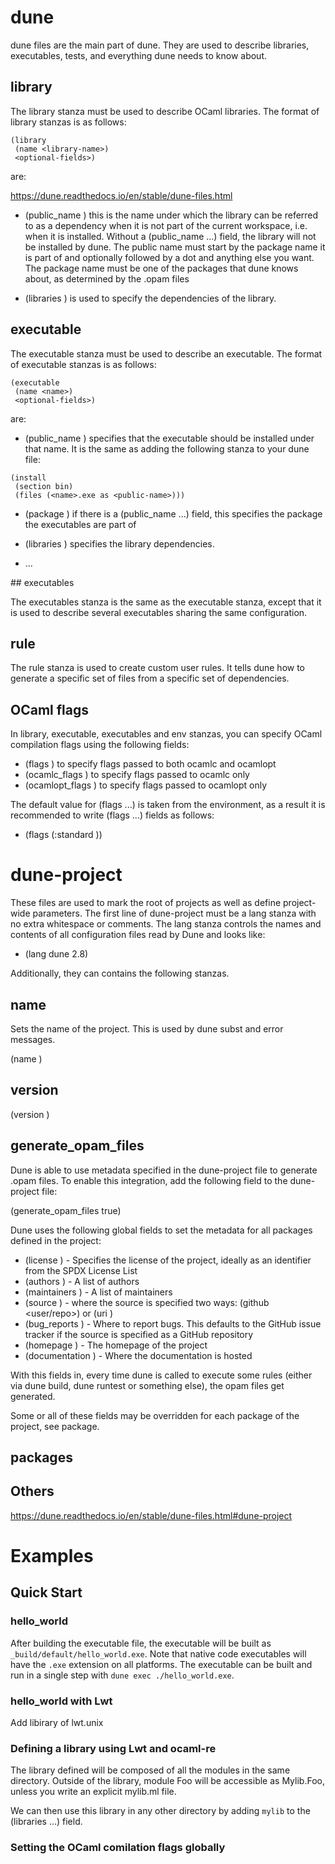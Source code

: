 # dune
dune files are the main part of dune. 
They are used to describe libraries, executables, tests, and 
everything dune needs to know about.



## library

The library stanza must be used to describe OCaml libraries. 
The format of library stanzas is as follows:

```
(library
 (name <library-name>)
 <optional-fields>)
```

<optional-fields> are:

https://dune.readthedocs.io/en/stable/dune-files.html

- (public_name <name>) 
	this is the name under which the library can be referred to as a dependency 
	when it is not part of the current workspace, i.e. when it is installed. 
	Without a (public_name ...) field, the library will not be installed by dune. 
	The public name must start by the package name it is part of and optionally 
	followed by a dot and anything else you want. The package name must be one of 
	the packages that dune knows about, as determined by the <package>.opam files

- (libraries <library-dependencies>) 
	is used to specify the dependencies of the library.

## executable

The executable stanza must be used to describe an executable. The format of executable stanzas is as follows:

```
(executable
 (name <name>)
 <optional-fields>)
```

<optional-fields> are:

- (public_name <public-name>) 
	specifies that the executable should be installed under that name. 
	It is the same as adding the following stanza to your dune file:
```
(install
 (section bin)
 (files (<name>.exe as <public-name>)))
```

- (package <package>) if there is a (public_name ...) field, this specifies 
	the package the executables are part of

- (libraries <library-dependencies>) specifies the library dependencies.

- ...

## executables

The executables stanza is the same as the executable stanza, except that 
it is used to describe several executables sharing the same configuration.

## rule

The rule stanza is used to create custom user rules. 
It tells dune how to generate a specific set of files from a specific set of dependencies.



## OCaml flags

In library, executable, executables and env stanzas, you can specify OCaml compilation 
flags using the following fields:

- (flags <flags>) to specify flags passed to both ocamlc and ocamlopt
- (ocamlc_flags <flags>) to specify flags passed to ocamlc only
- (ocamlopt_flags <flags>) to specify flags passed to ocamlopt only

The default value for (flags ...) is taken from the environment, as a result it is 
recommended to write (flags ...) fields as follows:

- (flags (:standard <my options>))


# dune-project

These files are used to mark the root of projects as well as define project-wide 
parameters. The first line of dune-project must be a lang stanza with no extra 
whitespace or comments. The lang stanza controls the names and contents of all 
configuration files read by Dune and looks like:

- (lang dune 2.8)

Additionally, they can contains the following stanzas.

## name

Sets the name of the project. This is used by dune subst and error messages.

(name <name>)

## version

(version <version>)

## generate_opam_files

Dune is able to use metadata specified in the dune-project file to generate 
.opam files. To enable this integration, add the following field to the 
dune-project file:

(generate_opam_files true)

Dune uses the following global fields to set the metadata for all packages 
defined in the project:

- (license <name>) - Specifies the license of the project, 
	ideally as an identifier from the SPDX License List
- (authors <authors>) - A list of authors
- (maintainers <maintainers>) - A list of maintainers
- (source <source>) - where the source is specified two ways: 
	(github <user/repo>) or (uri <uri>)
- (bug_reports <url>) - Where to report bugs. 
	This defaults to the GitHub issue tracker if the source is specified as a GitHub repository
- (homepage <url>) - The homepage of the project
- (documentation <url>) - Where the documentation is hosted

With this fields in, every time dune is called to execute some rules 
(either via dune build, dune runtest or something else), the opam files get generated.

Some or all of these fields may be overridden for each package of the project, see package.


## packages

## Others

https://dune.readthedocs.io/en/stable/dune-files.html#dune-project

# Examples

## Quick Start

### hello_world

After building the executable file, the executable will be built as 
`_build/default/hello_world.exe`. Note that native code executables will have 
the `.exe` extension on all platforms. The executable can be built and run in 
a single step with `dune exec ./hello_world.exe`.

### hello_world with Lwt

Add libirary of lwt.unix

### Defining a library using Lwt and ocaml-re

The library defined will be composed of all the modules in the same directory.
Outside of the library, module Foo will be accessible as Mylib.Foo, unless you
write an explicit mylib.ml file.

We can then use this library in any other directory by adding `mylib` to the 
(libraries ...) field.

### Setting the OCaml comilation flags globally





